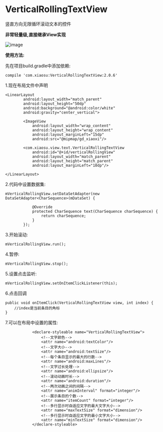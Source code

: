 # VerticalRollingTextView
竖直方向无限循环滚动文本的控件

**非常轻量级,直接继承View实现**

![image](https://github.com/shubowen/VerticalRollingTextView/blob/master/app/image.gif)

**使用方法:**

先在项目build.gradle中添加依赖:

    compile 'com.xiaosu:VerticalRollingTextView:2.0.6'

1.现在布局文件中声明

    <LinearLayout
            android:layout_width="match_parent"
            android:layout_height="50dp"
            android:background="@android:color/white"
            android:gravity="center_vertical">
    
            <ImageView
                android:layout_width="wrap_content"
                android:layout_height="wrap_content"
                android:layout_marginLeft="15dp"
                android:src="@mipmap/gd_xiaoxi"/>
    
            <com.xiaosu.view.text.VerticalRollingTextView
                android:id="@+id/verticalRollingView"
                android:layout_width="match_parent"
                android:layout_height="match_parent"
                android:layout_marginLeft="10dp"/>
    
    </LinearLayout>
    
2.代码中设置数据集:

    mVerticalRollingView.setDataSetAdapter(new DataSetAdapter<CharSequence>(mDataSet) {
    
                @Override
                protected CharSequence text(CharSequence charSequence) {
                    return charSequence;
                }
            });
    
3.开始滚动:

    mVerticalRollingView.run();
    
4.暂停:

    mVerticalRollingView.stop();

5.设置点击监听:

    mVerticalRollingView.setOnItemClickListener(this);

6.点击回调
    
    public void onItemClick(VerticalRollingTextView view, int index) {
        //index是当前条目的角标
    }

7.可以在布局中设置的属性:

                <declare-styleable name="VerticalRollingTextView">
                    <!--文字颜色-->
                    <attr name="android:textColor"/>
                    <!--文字大小-->
                    <attr name="android:textSize"/>
                    <!--每个条目显示的最大的行数-->
                    <attr name="android:maxLines"/>
                    <!--文字过长处理-->
                    <attr name="android:ellipsize"/>
                    <!--滚动动画时长-->
                    <attr name="android:duration"/>
                    <!--两次动画之间的间隔-->
                    <attr name="animInterval" format="integer"/>
                    <!--展示条目的个数-->
                    <attr name="itemCount" format="integer"/>
                    <!--多行显示时自适应文字的最大文字大小-->
                    <attr name="maxTextSize" format="dimension"/>
                    <!--多行显示时自适应文字的最小文字大小-->
                    <attr name="minTextSize" format="dimension"/>
                </declare-styleable>

    
